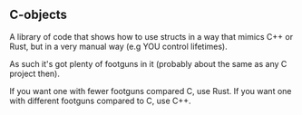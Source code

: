 C-objects
---------

A library of code that shows how to use structs in a way that mimics C++ or
Rust, but in a very manual way (e.g YOU control lifetimes).

As such it's got plenty of footguns in it (probably about the same as any C project then).

If you want one with fewer footguns compared C, use Rust.
If you want one with different footguns compared to C, use C++.
